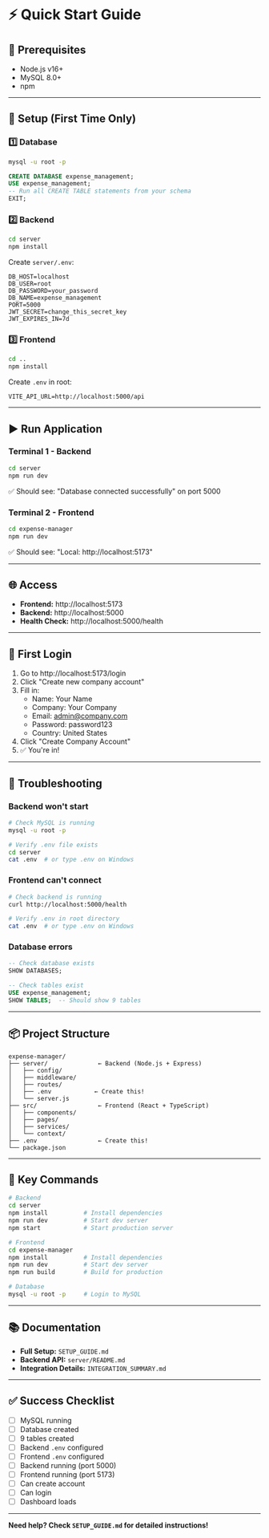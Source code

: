 # ⚡ Quick Start Guide

## 🎯 Prerequisites
- Node.js v16+
- MySQL 8.0+
- npm

---

## 🚀 Setup (First Time Only)

### 1️⃣ Database
```bash
mysql -u root -p
```
```sql
CREATE DATABASE expense_management;
USE expense_management;
-- Run all CREATE TABLE statements from your schema
EXIT;
```

### 2️⃣ Backend
```bash
cd server
npm install
```

Create `server/.env`:
```env
DB_HOST=localhost
DB_USER=root
DB_PASSWORD=your_password
DB_NAME=expense_management
PORT=5000
JWT_SECRET=change_this_secret_key
JWT_EXPIRES_IN=7d
```

### 3️⃣ Frontend
```bash
cd ..
npm install
```

Create `.env` in root:
```env
VITE_API_URL=http://localhost:5000/api
```

---

## ▶️ Run Application

### Terminal 1 - Backend
```bash
cd server
npm run dev
```
✅ Should see: "Database connected successfully" on port 5000

### Terminal 2 - Frontend
```bash
cd expense-manager
npm run dev
```
✅ Should see: "Local: http://localhost:5173"

---

## 🌐 Access

- **Frontend:** http://localhost:5173
- **Backend:** http://localhost:5000
- **Health Check:** http://localhost:5000/health

---

## 👤 First Login

1. Go to http://localhost:5173/login
2. Click "Create new company account"
3. Fill in:
   - Name: Your Name
   - Company: Your Company
   - Email: admin@company.com
   - Password: password123
   - Country: United States
4. Click "Create Company Account"
5. ✅ You're in!

---

## 🔧 Troubleshooting

### Backend won't start
```bash
# Check MySQL is running
mysql -u root -p

# Verify .env file exists
cd server
cat .env  # or type .env on Windows
```

### Frontend can't connect
```bash
# Check backend is running
curl http://localhost:5000/health

# Verify .env in root directory
cat .env  # or type .env on Windows
```

### Database errors
```sql
-- Check database exists
SHOW DATABASES;

-- Check tables exist
USE expense_management;
SHOW TABLES;  -- Should show 9 tables
```

---

## 📦 Project Structure

```
expense-manager/
├── server/              ← Backend (Node.js + Express)
│   ├── config/
│   ├── middleware/
│   ├── routes/
│   ├── .env            ← Create this!
│   └── server.js
├── src/                 ← Frontend (React + TypeScript)
│   ├── components/
│   ├── pages/
│   ├── services/
│   └── context/
├── .env                 ← Create this!
└── package.json
```

---

## 🎯 Key Commands

```bash
# Backend
cd server
npm install          # Install dependencies
npm run dev          # Start dev server
npm start            # Start production server

# Frontend
cd expense-manager
npm install          # Install dependencies
npm run dev          # Start dev server
npm run build        # Build for production

# Database
mysql -u root -p     # Login to MySQL
```

---

## 📚 Documentation

- **Full Setup:** `SETUP_GUIDE.md`
- **Backend API:** `server/README.md`
- **Integration Details:** `INTEGRATION_SUMMARY.md`

---

## ✅ Success Checklist

- [ ] MySQL running
- [ ] Database created
- [ ] 9 tables created
- [ ] Backend `.env` configured
- [ ] Frontend `.env` configured
- [ ] Backend running (port 5000)
- [ ] Frontend running (port 5173)
- [ ] Can create account
- [ ] Can login
- [ ] Dashboard loads

---

**Need help? Check `SETUP_GUIDE.md` for detailed instructions!**
